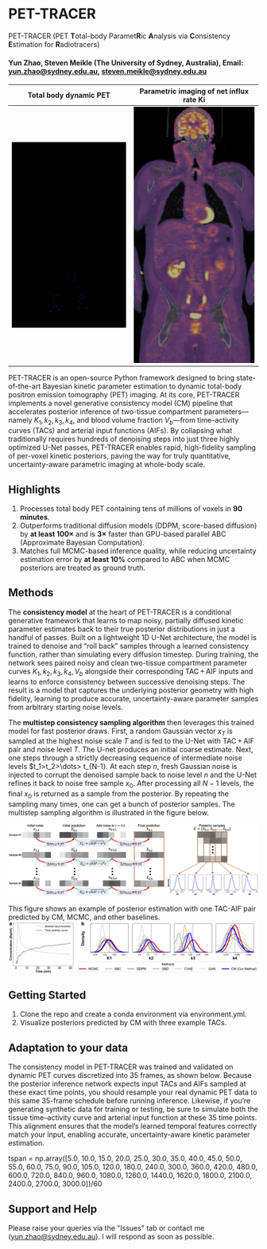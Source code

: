 # PET-TRACER
PET-TRACER (PET **T**otal-body Paramet**R**ic **A**nalysis via **C**onsistency **E**stimation for **R**adiotracers)
#### Yun Zhao, Steven Meikle (The University of Sydney, Australia), Email: yun.zhao@sydney.edu.au, steven.meikle@sydney.edu.au

<div align="center">
  
| Total body dynamic PET                          | Parametric imaging of net influx rate Ki               |
|:------------------------------------------------:|:-----------------------------------------------------:|
| ![demo1](Assets/Dynamic_pet_data.gif)            | <img src="Assets/Example_parametric_map.png" alt="demo2" width="250" />  |

</div>

PET-TRACER is an open-source Python framework designed to bring state-of-the-art Bayesian kinetic parameter estimation to dynamic total-body positron emission tomography (PET) imaging. At its core, PET-TRACER implements a novel generative consistency model (CM) pipeline that accelerates posterior inference of two-tissue compartment parameters—namely $K_1, k_2, k_3, k_4$, and blood volume fraction $V_b$—from time–activity curves (TACs) and arterial input functions (AIFs). By collapsing what traditionally requires hundreds of denoising steps into just three highly optimized U-Net passes, PET-TRACER enables rapid, high-fidelity sampling of per-voxel kinetic posteriors, paving the way for truly quantitative, uncertainty-aware parametric imaging at whole-body scale.

## Highlights
1. Processes total body PET containing tens of millions of voxels in **90 minutes**.
2. Outperforms traditional diffusion models (DDPM, score-based diffusion) by **at least 100×** and is **3×** faster than GPU-based parallel ABC (Approximate Bayesian Computation).
3. Matches full MCMC-based inference quality, while reducing uncertainty estimation error by **at least 10%** compared to ABC when MCMC posteriors are treated as ground truth.

## Methods
The **consistency model** at the heart of PET-TRACER is a conditional generative framework that learns to map noisy, partially diffused kinetic parameter estimates back to their true posterior distributions in just a handful of passes. Built on a lightweight 1D U-Net architecture, the model is trained to denoise and “roll back” samples through a learned consistency function, rather than simulating every diffusion timestep. During training, the network sees paired noisy and clean two-tissue compartment parameter curves $K_1, k_2, k_3, k_4, V_b$ alongside their corresponding TAC + AIF inputs and learns to enforce consistency between successive denoising steps. The result is a model that captures the underlying posterior geometry with high fidelity, learning to produce accurate, uncertainty-aware parameter samples from arbitrary starting noise levels.

The **multistep consistency sampling algorithm** then leverages this trained model for fast posterior draws. First, a random Gaussian vector $x_T$ is sampled at the highest noise scale $T$ and is fed to the U-Net with TAC + AIF pair and noise level $T$. The U-net produces an initial coarse estimate. Next, one steps through a strictly decreasing sequence of intermediate noise levels $t_1>t_2>\dots> t_{N-1}. At each step $n$, fresh Gaussian noise is injected to corrupt the denoised sample back to noise level $n$ and the U-Net refines it back to noise free sample $x_0$. After processing all $N-1$ levels, the final $x_0$ is returned as a sample from the posterior. By repeating the sampling many times, one can get a bunch of posterior samples. The multistep sampling algorithm is illustrated in the figure below.

![](Assets/Multistep_consistency_sampling.png)

This figure shows an example of posterior estimation with one TAC-AIF pair predicted by CM, MCMC, and other baselines.
![](Assets/Posterior_estimation_example.png)

## Getting Started
1. Clone the repo and create a conda environment via environment.yml.
2. Visualize posteriors predicted by CM with three example TACs.

## Adaptation to your data
The consistency model in PET-TRACER was trained and validated on dynamic PET curves discretized into 35 frames, as shown below. Because the posterior inference network expects input TACs and AIFs sampled at these exact time points, you should resample your real dynamic PET data to this same 35-frame schedule before running inference. Likewise, if you’re generating synthetic data for training or testing, be sure to simulate both the tissue time–activity curve and arterial input function at these 35 time points. This alignment ensures that the model’s learned temporal features correctly match your input, enabling accurate, uncertainty-aware kinetic parameter estimation.

tspan = np.array([5.0, 10.0, 15.0, 20.0, 25.0, 30.0, 35.0, 40.0, 45.0, 50.0, 55.0, 60.0, 75.0, 90.0, 105.0, 120.0, 180.0, 240.0, 300.0, 360.0, 420.0, 480.0, 600.0, 720.0, 840.0, 960.0, 1080.0, 1260.0, 1440.0, 1620.0, 1800.0, 2100.0, 2400.0, 2700.0, 3000.0])/60

## Support and Help
Please raise your queries via the "Issues" tab or contact me (yun.zhao@sydney.edu.au). I will respond as soon as possible.
